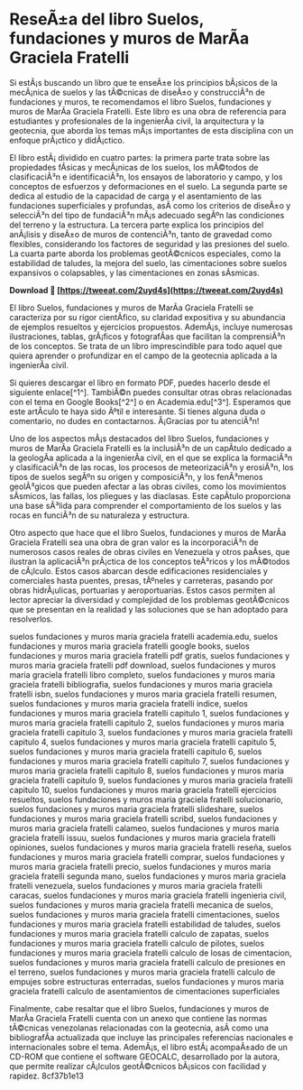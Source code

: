 # ReseÃ±a del libro Suelos, fundaciones y muros de MarÃ­a Graciela Fratelli
 
Si estÃ¡s buscando un libro que te enseÃ±e los principios bÃ¡sicos de la mecÃ¡nica de suelos y las tÃ©cnicas de diseÃ±o y construcciÃ³n de fundaciones y muros, te recomendamos el libro Suelos, fundaciones y muros de MarÃ­a Graciela Fratelli. Este libro es una obra de referencia para estudiantes y profesionales de la ingenierÃ­a civil, la arquitectura y la geotecnia, que aborda los temas mÃ¡s importantes de esta disciplina con un enfoque prÃ¡ctico y didÃ¡ctico.
 
El libro estÃ¡ dividido en cuatro partes: la primera parte trata sobre las propiedades fÃ­sicas y mecÃ¡nicas de los suelos, los mÃ©todos de clasificaciÃ³n e identificaciÃ³n, los ensayos de laboratorio y campo, y los conceptos de esfuerzos y deformaciones en el suelo. La segunda parte se dedica al estudio de la capacidad de carga y el asentamiento de las fundaciones superficiales y profundas, asÃ­ como los criterios de diseÃ±o y selecciÃ³n del tipo de fundaciÃ³n mÃ¡s adecuado segÃºn las condiciones del terreno y la estructura. La tercera parte explica los principios del anÃ¡lisis y diseÃ±o de muros de contenciÃ³n, tanto de gravedad como flexibles, considerando los factores de seguridad y las presiones del suelo. La cuarta parte aborda los problemas geotÃ©cnicos especiales, como la estabilidad de taludes, la mejora del suelo, las cimentaciones sobre suelos expansivos o colapsables, y las cimentaciones en zonas sÃ­smicas.
 
**Download 🌟 [https://tweeat.com/2uyd4s](https://tweeat.com/2uyd4s)**


 
El libro Suelos, fundaciones y muros de MarÃ­a Graciela Fratelli se caracteriza por su rigor cientÃ­fico, su claridad expositiva y su abundancia de ejemplos resueltos y ejercicios propuestos. AdemÃ¡s, incluye numerosas ilustraciones, tablas, grÃ¡ficos y fotografÃ­as que facilitan la comprensiÃ³n de los conceptos. Se trata de un libro imprescindible para todo aquel que quiera aprender o profundizar en el campo de la geotecnia aplicada a la ingenierÃ­a civil.
 
Si quieres descargar el libro en formato PDF, puedes hacerlo desde el siguiente enlace[^1^]. TambiÃ©n puedes consultar otras obras relacionadas con el tema en Google Books[^2^] o en Academia.edu[^3^]. Esperamos que este artÃ­culo te haya sido Ãºtil e interesante. Si tienes alguna duda o comentario, no dudes en contactarnos. Â¡Gracias por tu atenciÃ³n!
  
Uno de los aspectos mÃ¡s destacados del libro Suelos, fundaciones y muros de MarÃ­a Graciela Fratelli es la inclusiÃ³n de un capÃ­tulo dedicado a la geologÃ­a aplicada a la ingenierÃ­a civil, en el que se explica la formaciÃ³n y clasificaciÃ³n de las rocas, los procesos de meteorizaciÃ³n y erosiÃ³n, los tipos de suelos segÃºn su origen y composiciÃ³n, y los fenÃ³menos geolÃ³gicos que pueden afectar a las obras civiles, como los movimientos sÃ­smicos, las fallas, los pliegues y las diaclasas. Este capÃ­tulo proporciona una base sÃ³lida para comprender el comportamiento de los suelos y las rocas en funciÃ³n de su naturaleza y estructura.
 
Otro aspecto que hace que el libro Suelos, fundaciones y muros de MarÃ­a Graciela Fratelli sea una obra de gran valor es la incorporaciÃ³n de numerosos casos reales de obras civiles en Venezuela y otros paÃ­ses, que ilustran la aplicaciÃ³n prÃ¡ctica de los conceptos teÃ³ricos y los mÃ©todos de cÃ¡lculo. Estos casos abarcan desde edificaciones residenciales y comerciales hasta puentes, presas, tÃºneles y carreteras, pasando por obras hidrÃ¡ulicas, portuarias y aeroportuarias. Estos casos permiten al lector apreciar la diversidad y complejidad de los problemas geotÃ©cnicos que se presentan en la realidad y las soluciones que se han adoptado para resolverlos.
 
suelos fundaciones y muros maria graciela fratelli academia.edu,  suelos fundaciones y muros maria graciela fratelli google books,  suelos fundaciones y muros maria graciela fratelli pdf gratis,  suelos fundaciones y muros maria graciela fratelli pdf download,  suelos fundaciones y muros maria graciela fratelli libro completo,  suelos fundaciones y muros maria graciela fratelli bibliografia,  suelos fundaciones y muros maria graciela fratelli isbn,  suelos fundaciones y muros maria graciela fratelli resumen,  suelos fundaciones y muros maria graciela fratelli indice,  suelos fundaciones y muros maria graciela fratelli capitulo 1,  suelos fundaciones y muros maria graciela fratelli capitulo 2,  suelos fundaciones y muros maria graciela fratelli capitulo 3,  suelos fundaciones y muros maria graciela fratelli capitulo 4,  suelos fundaciones y muros maria graciela fratelli capitulo 5,  suelos fundaciones y muros maria graciela fratelli capitulo 6,  suelos fundaciones y muros maria graciela fratelli capitulo 7,  suelos fundaciones y muros maria graciela fratelli capitulo 8,  suelos fundaciones y muros maria graciela fratelli capitulo 9,  suelos fundaciones y muros maria graciela fratelli capitulo 10,  suelos fundaciones y muros maria graciela fratelli ejercicios resueltos,  suelos fundaciones y muros maria graciela fratelli solucionario,  suelos fundaciones y muros maria graciela fratelli slideshare,  suelos fundaciones y muros maria graciela fratelli scribd,  suelos fundaciones y muros maria graciela fratelli calameo,  suelos fundaciones y muros maria graciela fratelli issuu,  suelos fundaciones y muros maria graciela fratelli opiniones,  suelos fundaciones y muros maria graciela fratelli reseña,  suelos fundaciones y muros maria graciela fratelli comprar,  suelos fundaciones y muros maria graciela fratelli precio,  suelos fundaciones y muros maria graciela fratelli segunda mano,  suelos fundaciones y muros maria graciela fratelli venezuela,  suelos fundaciones y muros maria graciela fratelli caracas,  suelos fundaciones y muros maria graciela fratelli ingenieria civil,  suelos fundaciones y muros maria graciela fratelli mecanica de suelos,  suelos fundaciones y muros maria graciela fratelli cimentaciones,  suelos fundaciones y muros maria graciela fratelli estabilidad de taludes,  suelos fundaciones y muros maria graciela fratelli calculo de zapatas,  suelos fundaciones y muros maria graciela fratelli calculo de pilotes,  suelos fundaciones y muros maria graciela fratelli calculo de losas de cimentacion,  suelos fundaciones y muros maria graciela fratelli calculo de presiones en el terreno,  suelos fundaciones y muros maria graciela fratelli calculo de empujes sobre estructuras enterradas,  suelos fundaciones y muros maria graciela fratelli calculo de asentamientos de cimentaciones superficiales
 
Finalmente, cabe resaltar que el libro Suelos, fundaciones y muros de MarÃ­a Graciela Fratelli cuenta con un anexo que contiene las normas tÃ©cnicas venezolanas relacionadas con la geotecnia, asÃ­ como una bibliografÃ­a actualizada que incluye las principales referencias nacionales e internacionales sobre el tema. AdemÃ¡s, el libro estÃ¡ acompaÃ±ado de un CD-ROM que contiene el software GEOCALC, desarrollado por la autora, que permite realizar cÃ¡lculos geotÃ©cnicos bÃ¡sicos con facilidad y rapidez.
 8cf37b1e13
 

